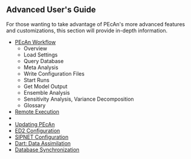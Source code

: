 ## Advanced User's Guide

For those wanting to take advantage of PEcAn's more advanced features and customizations, this section will provide in-depth information.

* [PEcAn Workflow](users_guide/advanced_users_guide/Workflow-modules.md)
    * Overview
    * Load Settings
    * Query Database
    * Meta Analysis
    * Write Configuration Files
    * Start Runs
    * Get Model Output
    * Ensemble Analysis
    * Sensitivity Analysis, Variance Decomposition
    * Glossary
* [Remote Execution](users_guide/advanced_users_guide/Enabling-Remote-Execution.md)
* 
* [Updating PEcAn](users_guide/advanced_users_guide/Upgrading-pecan-vm.md)
* [ED2 Configuration](users_guide/advanced_users_guide/ED2-configuration.md)
* [SIPNET Configuration](users_guide/advanced_users_guide/SIPNET-configuration.md)
* [Dart: Data Assimilation](users_guide/advanced_users_guide/DART_state_data_assimilation.md)
* [Database Synchronization](users_guide/advanced_users_guide/Database-Synchronization)

